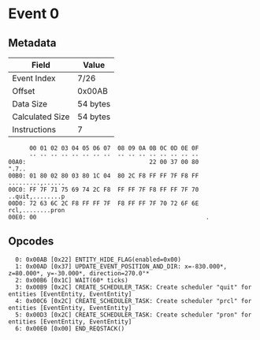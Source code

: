 # Event 0

## Metadata

| Field           | Value    |
|-----------------|----------|
| Event Index     | 7/26     |
| Offset          | 0x00AB   |
| Data Size       | 54 bytes |
| Calculated Size | 54 bytes |
| Instructions    | 7        |

```
      00 01 02 03 04 05 06 07  08 09 0A 0B 0C 0D 0E 0F
      -- -- -- -- -- -- -- --  -- -- -- -- -- -- -- --
00A0:                                   22 00 37 00 80             ".7..
00B0: 01 80 02 80 03 80 1C 04  80 2C F8 FF FF 7F F8 FF  .........,......
00C0: FF 7F 71 75 69 74 2C F8  FF FF 7F F8 FF FF 7F 70  ..quit,........p
00D0: 72 63 6C 2C F8 FF FF 7F  F8 FF FF 7F 70 72 6F 6E  rcl,........pron
00E0: 00                                                .               
```

## Opcodes

```
  0: 0x00AB [0x22] ENTITY_HIDE_FLAG(enabled=0x00)
  1: 0x00AD [0x37] UPDATE_EVENT_POSITION_AND_DIR: x=-830.000*, z=80.000*, y=-30.000*, direction=270.0°*
  2: 0x00B6 [0x1C] WAIT(60* ticks)
  3: 0x00B9 [0x2C] CREATE_SCHEDULER_TASK: Create scheduler "quit" for entities [EventEntity, EventEntity]
  4: 0x00C6 [0x2C] CREATE_SCHEDULER_TASK: Create scheduler "prcl" for entities [EventEntity, EventEntity]
  5: 0x00D3 [0x2C] CREATE_SCHEDULER_TASK: Create scheduler "pron" for entities [EventEntity, EventEntity]
  6: 0x00E0 [0x00] END_REQSTACK()
```
